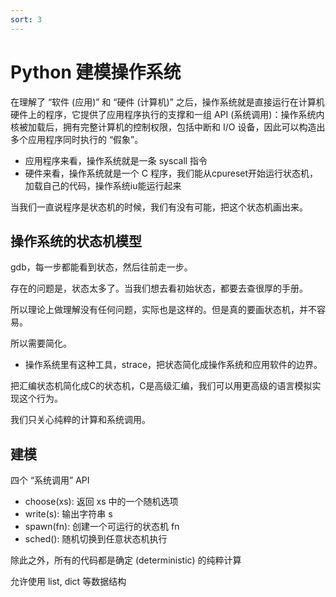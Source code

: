 ```yaml
---
sort: 3
---
```

# Python 建模操作系统


在理解了 “软件 (应用)” 和 “硬件 (计算机)” 之后，操作系统就是直接运行在计算机硬件上的程序，它提供了应用程序执行的支撑和一组 API (系统调用)：操作系统内核被加载后，拥有完整计算机的控制权限，包括中断和 I/O 设备，因此可以构造出多个应用程序同时执行的 “假象”。

- 应用程序来看，操作系统就是一条 syscall 指令
- 硬件来看，操作系统就是一个 C 程序，我们能从cpureset开始运行状态机，加载自己的代码，操作系统iu能运行起来

当我们一直说程序是状态机的时候，我们有没有可能，把这个状态机画出来。

## 操作系统的状态机模型

gdb，每一步都能看到状态，然后往前走一步。

存在的问题是，状态太多了。当我们想去看初始状态，都要去查很厚的手册。

所以理论上做理解没有任何问题，实际也是这样的。但是真的要画状态机，并不容易。

所以需要简化。
- 操作系统里有这种工具，strace，把状态简化成操作系统和应用软件的边界。


把汇编状态机简化成C的状态机，C是高级汇编，我们可以用更高级的语言模拟实现这个行为。

我们只关心纯粹的计算和系统调用。

## 建模

四个 “系统调用” API
- choose(xs): 返回 xs 中的一个随机选项
- write(s): 输出字符串 s
- spawn(fn): 创建一个可运行的状态机 fn
- sched(): 随机切换到任意状态机执行


除此之外，所有的代码都是确定 (deterministic) 的纯粹计算

允许使用 list, dict 等数据结构
